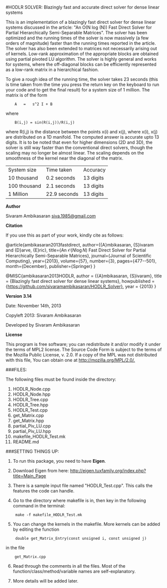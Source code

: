 #HODLR SOLVER: Blazingly fast and accurate direct solver for dense linear systems

This is an implementation of a blazingly fast direct solver for dense linear systems discussed in the article: "An O(N log (N)) Fast Direct Solver for Partial Hierarchically Semi-Separable Matrices". The solver has been optimized and the running times of the solver is now massively (a few orders of magnitude) faster than the running times reported in the article. The solver has also been extended to matrices not necessarily arising out of kernels. Low-rank approximation of the appropriate blocks are obtained using partial pivoted LU algorithm. The solver is highly general and works for systems, where the off-diagonal blocks can be efficiently represented as a low-rank matrix in a hierarchical fashion.

To give a rough idea of the running time, the solver takes 23 seconds (this is time taken from the time you press the return key on the keyboard to run your code and to get the final result) for a system size of 1 million. The matrix is of the form

		A	=	s^2 I + B

where

		B(i,j) = sin(R(i,j))/R(i,j)

where R(i,j) is the distance between the points x(i) and x(j), where x(i), x(j) are distributed on a 1D manifold. The computed answer is accurate upto 13 digits. It is to be noted that even for higher dimensions (2D and 3D), the solver is still way faster than the conventional direct solvers, though the scaling may no longer be almost linear. The scaling depends on the smoothness of the kernel near the diagonal of the matrix.

<table>
    <tr>
        <td>System size</td> <td>Time taken</td> <td>Accuracy</td>
    </tr>
    <tr>
	<td>10 thousand</td> <td>0.2 seconds</td> <td>13 digits</td>
    </tr>
    <tr>
	<td>100 thousand</td> <td>2.1 seconds</td> <td>13 digits</td>
    </tr>
    <tr>
	<td>1 Million</td> <td>22.9 seconds</td> <td>13 digits</td>
    </tr>
</table>

**Author**

Sivaram Ambikasaran <siva.1985@gmail.com>

**Citation**

If you use this as part of your work, kindly cite as follows:

@article{ambikasaran2013fastdirect,
  author={{A}mbikasaran, {S}ivaram and {D}arve, {E}ric},
  title={An $\mathcal{O}(N \log N)$ Fast Direct Solver for Partial Hierarchically Semi-Separable Matrices},
  journal={Journal of Scientific Computing},
  year={2013},
  volume={57},
  number={3},
  pages={477--501},
  month={December},
  publisher={Springer}
}

@MISC{ambikasaran2013HODLR,
  author = {{A}mbikasaran, {S}ivaram},
  title = {Blazingly fast direct solver for dense linear systems},
  howpublished = {https://github.com/sivaramambikasaran/HODLR_Solver},
  year = {2013}
 }

**Version 3.14**

Date: November 14th, 2013

Copyleft 2013: Sivaram Ambikasaran

Developed by Sivaram Ambikasaran

**License**

This program is free software; you can redistribute it and/or modify it under the terms of MPL2 license. The Source Code Form is subject to the terms of the Mozilla Public License, v. 2.0. If a copy of the MPL was not distributed with this file, You can obtain one at <http://mozilla.org/MPL/2.0/.>

###FILES:

The following files must be found inside the directory:

1. HODLR_Node.cpp
2. HODLR_Node.hpp
3. HODLR_Tree.cpp
4. HODLR_Tree.hpp
5. HODLR_Test.cpp
6. get_Matrix.cpp
7. get_Matrix.hpp
8. partial_Piv_LU.cpp
9. partial_Piv_LU.hpp
10. makefile_HODLR_Test.mk
11. README.md

###SETTING THINGS UP:

1. To run this package, you need to have **Eigen**.

2. Download Eigen from here: <http://eigen.tuxfamily.org/index.php?title=Main_Page>

3. There is a sample input file named "HODLR_Test.cpp". This calls the features the code can handle.

4. Go to the directory where makefile is in, then key in the following command in the terminal:

		make -f makefile_HODLR_Test.mk

5. You can change the kernels in the makefile. More kernels can be added by editing the function

		double get_Matrix_Entry(const unsigned i, const unsigned j)

 in the file

		get_Matrix.cpp

6. Read through the comments in all the files. Most of the function/class/method/variable names are self-explanatory.

7. More details will be added later.